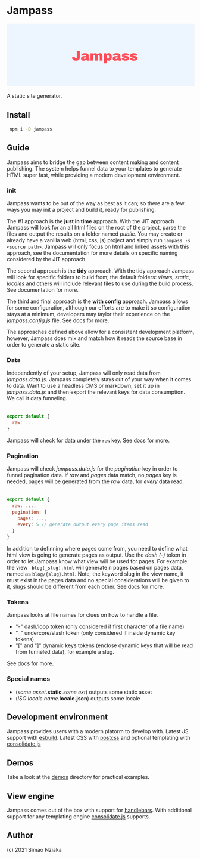 # Jampass

![Another one](./jampass-logo.png)

A static site generator.

## Install

```bash
 npm i -D jampass
```

## Guide

Jampass aims to bridge the gap between content making and content publishing.
The system helps funnel data to your templates to generate HTML super fast, while providing a modern development environment.

### init

Jampass wants to be out of the way as best as it can; so there are a few ways you may init a project and build it, ready for publishing.

The #1 approach is the **just in time** approach. With the JIT approach Jampass will look for an all html files on the root of the project, parse the files and output the results on a folder named *public*. You may create or already have a vanilla web (html, css, js) project and simply run `jampass -s <source path>`. Jampass will only focus on html and linked assets with this approach, see the documentation for more details on specific naming considered by the JIT approach.

The second approach is the **tidy** approach. With the tidy approach Jampass will look for specific folders to build from; the default folders: *views*, *static*, *locales* and others will include relevant files to use during the build process. See documentation for more.

The third and final approach is the **with config** approach. Jampass allows for some configuration, although our efforts are to make it so configuration stays at a minimum, developers may taylor their experience on the *jampass.config.js* file. See docs for more.

The approaches defined above allow for a consistent development platform, however, Jampass does mix and match how it reads the source base in order to generate a static site.

### Data

Independently of your setup, Jampass will only read data from *jampass.data.js*. Jampass completely stays out of your way when it comes to data. Want to use a headless CMS or markdown, set it up in *jampass.data.js* and then export the relevant keys for data consumption. We call it data funneling.

```js

export default {
  raw: ...
}

```

Jampass will check for data under the `raw` key. See docs for more.

### Pagination

Jampass will check *jampass.data.js* for the *pagination* key in order to funnel pagination data. if *raw* and *pages* data match, no *pages* key is needed, pages will be generated from the *raw* data, for *every* data read.

```js

export default {
  raw: ...,
  pagination: {
    pages: ...,
    every: 5 // generate output every page items read
  }
}

```

In addition to definning where pages come from, you need to define what html view is going to generate pages as output. Use the *dash (-)* token in order to let Jampass know what view will be used for pages. For example: the view `-blog[_slug].html` will generate n pages based on pages data, named as `blog/{slug}.html`. Note, the keyword slug in the view name, it must exist in the pages data and no special considerations will be given to it, slugs should be different from each other. See docs for more.

### Tokens

Jampass looks at file names for clues on how to handle a file.

- "-" dash/loop token (only considered if first character of a file name)
- "_" undercore/slash token (only considered if inside dynamic key tokens)
- "[" and "]" dynamic keys tokens (enclose dynamic keys that will be read from funneled data), for example a slug.

See docs for more.

### Special names

- (*some asset*.**static**.*some ext*) outputs some static asset
- (*ISO locale name*.**locale.json**) outputs some locale

## Development environment

Jampass provides users with a modern platorm to develop with. Latest JS support with [esbuild](https://esbuild.github.io/).
Latest CSS with [postcss](https://postcss.org/) and optional templating with [consolidate.js](https://www.npmjs.com/package/consolidate)

## Demos

Take a look at the [demos](./demos/) directory for practical examples.

## View engine

Jampass comes out of the box with support for [handlebars](https://www.npmjs.com/package/handlebars). With additional support for any templating engine [consolidate.js](https://www.npmjs.com/package/consolidate) supports.


## Author

(c) 2021 Simao Nziaka
